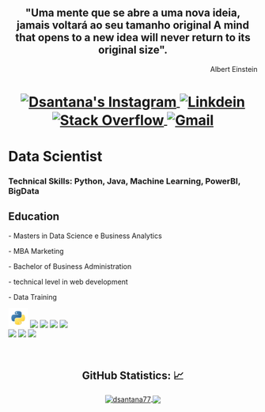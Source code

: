 <!-- Title -->

<!-- Quote -->
<H2 align="center">"Uma mente que se abre a uma nova ideia, jamais voltará ao seu tamanho original
  A mind that opens to a new idea will never return to its original size".</H2>
<P align="right">Albert Einstein</P>


  <!-- Social Network -->
<h1 align="center">
<a href="https://www.instagram.com/dsantana77/">
  <img align="center" 
       alt="Dsantana's Instagram" 
       width="22px" 
       src="https://user-images.githubusercontent.com/55005374/103146167-0b04ac00-470b-11eb-84fc-db4b7299e4ef.png" />
  </a>
  
<a href="https://www.linkedin.com/in/daniel-santana-1657a5236/">
  <img align="center" 
       alt="Linkdein" 
       width="22px" 
       src="https://user-images.githubusercontent.com/55005374/103146171-312a4c00-470b-11eb-8839-992580bb8206.png" />
  </a>

  <a href="https://stackoverflow.com/users/20522760/daniel-santana">
  <img align="center" 
       alt="Stack Overflow" 
       width="22px" 
       src="https://user-images.githubusercontent.com/55005374/103146236-e52bd700-470b-11eb-861e-e6f549b02b88.png" />
  </a>
  
     
<a href="mailto:dsantana16dev@gmail.com">
  <img align="center" 
       alt="Gmail" 
       width="22px" 
       src="https://user-images.githubusercontent.com/55005374/103146250-0d1b3a80-470c-11eb-8ead-a92232d45d6e.png" />
  </a>
</h1>

<h1>Data Scientist</h1>
<h3><b>Technical Skills: Python, Java, Machine Learning, PowerBI, BigData</b></h3>


<h2>Education</h2>
<p> - Masters in Data Science e Business Analytics</p>
<p> - MBA Marketing</p>
<p> - Bachelor of Business Administration</p>
<p> - technical level in web development</p>
<p> - Data Training</p>


<!-- Background -->


<!-- Technical Skills -->
 <code><img height="40" src="https://raw.githubusercontent.com/github/explore/80688e429a7d4ef2fca1e82350fe8e3517d3494d/topics/python/python.png"></code>
 <code><img height="40" src="https://github.com/dsantana77/dsantana77/assets/72226021/d0c8c986-6cc6-4db7-9ad1-6f5d435f122d"></code>
 <code><img height="40" src="https://user-images.githubusercontent.com/72226021/202276995-abe514e6-c244-453e-bb11-e37a5a4f88e1.png"></code>
 <code><img height="40" src="https://github.com/dsantana77/dsantana77/assets/72226021/880750da-fdf2-4724-8442-cd22423fa1fb"></code>
 <code><img height="40" src="https://user-images.githubusercontent.com/72226021/202277899-93a83607-2449-4de6-80bc-3658c8d8be07.png"></code>  
 <code><img height="40" src="https://user-images.githubusercontent.com/72226021/202277906-ae6daab6-ec55-430a-be80-7e975446a582.png"></code>
 <code><img height="40" src="https://user-images.githubusercontent.com/55005374/103146218-b57ccf00-470b-11eb-8fcc-aa46cab9253f.png"></code>
 <code><img height="40" src="https://user-images.githubusercontent.com/55005374/100187906-b7eecd80-2eae-11eb-8074-b65db8dfaecb.png"></code>
  
&nbsp;  

 
<!-- GitHub Stats -->
<H2 align="center"><strong>GitHub Statistics: 📈
  </strong>
</H2>
    <p align="center">
      <div align="center">
    </p>
    
<a href="https://github.com/dsantana77?tab=repositories">
  <img align="center" 
       src="https://github-readme-stats.vercel.app/api/top-langs/?username=dsantana77&layout=compact&show_icons=true&title_color=81a1c0&icon_color=79ff97&text_color=d5dbe6&bg_color=2e3440" 
       alt='dsantana77's favorite languages" />
</a>
  
<a href="https://github.com/dsantana77">
  <img align="center"
                     src="https://github-readme-stats.vercel.app/api?username=dsantana77&show_icons=true&hide=contribs,prs&cache_seconds=86400&theme=nord" />
</a>
